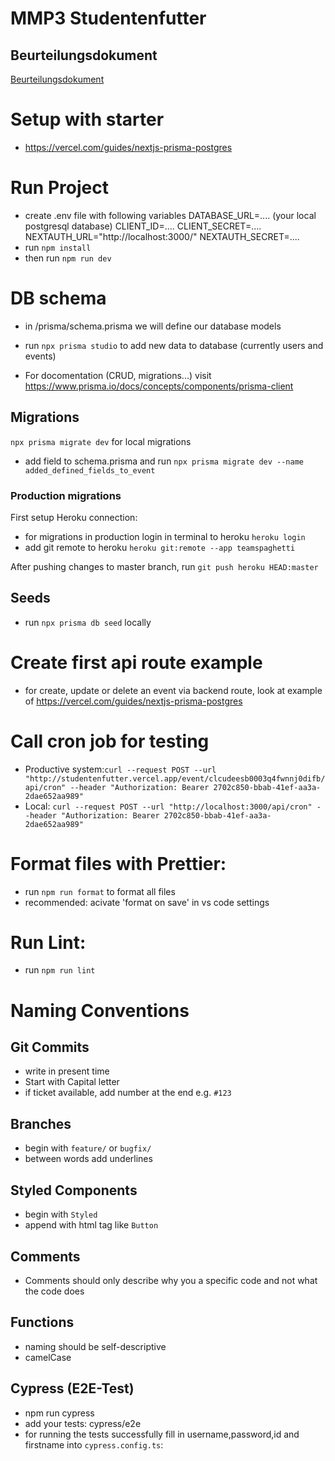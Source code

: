 # MMP3 Studentenfutter


## Beurteilungsdokument

[Beurteilungsdokument](https://wiki.mediacube.at/wiki/images/d/da/Beurteilungsdokument-Studentenfutter.pdf)


# Setup with starter

-   https://vercel.com/guides/nextjs-prisma-postgres

# Run Project

-   create .env file with following variables
    DATABASE_URL=.... (your local postgresql database)
    CLIENT_ID=....
    CLIENT_SECRET=....
    NEXTAUTH_URL="http://localhost:3000/"
    NEXTAUTH_SECRET=....
-   run `npm install`
-   then run `npm run dev`

# DB schema

-   in /prisma/schema.prisma we will define our database models
-   run `npx prisma studio` to add new data to database (currently users and events)

-   For docomentation (CRUD, migrations...) visit https://www.prisma.io/docs/concepts/components/prisma-client

## Migrations

`npx prisma migrate dev` for local migrations

-   add field to schema.prisma and run `npx prisma migrate dev --name added_defined_fields_to_event`

### Production migrations

First setup Heroku connection:

-   for migrations in production login in terminal to heroku `heroku login`
-   add git remote to heroku `heroku git:remote --app teamspaghetti`

After pushing changes to master branch, run `git push heroku HEAD:master`

## Seeds

-   run `npx prisma db seed` locally

# Create first api route example

-   for create, update or delete an event via backend route, look at example of https://vercel.com/guides/nextjs-prisma-postgres

# Call cron job for testing

-   Productive system:`curl --request POST --url "http://studentenfutter.vercel.app/event/clcudeesb0003q4fwnnj0difb/api/cron" --header "Authorization: Bearer 2702c850-bbab-41ef-aa3a-2dae652aa989"`
-   Local: `curl --request POST --url "http://localhost:3000/api/cron" --header "Authorization: Bearer 2702c850-bbab-41ef-aa3a-2dae652aa989"`

# Format files with Prettier:

-   run `npm run format` to format all files
-   recommended: acivate 'format on save' in vs code settings

# Run Lint:

-   run `npm run lint`

# Naming Conventions

## Git Commits

-   write in present time
-   Start with Capital letter
-   if ticket available, add number at the end e.g. `#123`

## Branches

-   begin with `feature/` or `bugfix/`
-   between words add underlines

## Styled Components

-   begin with `Styled`
-   append with html tag like `Button`

## Comments

-   Comments should only describe why you a specific code and not what the code does

## Functions

-   naming should be self-descriptive
-   camelCase

## Cypress (E2E-Test)

-   npm run cypress
-   add your tests: cypress/e2e
-   for running the tests successfully fill in username,password,id and firstname into `cypress.config.ts`:
